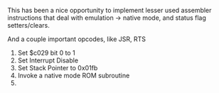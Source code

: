 
This has been a nice opportunity to implement lesser used assembler instructions
that deal with emulation -> native mode, and status flag setters/clears.

And a couple important opcodes, like JSR, RTS

1. Set $c029 bit 0 to 1
2. Set Interrupt Disable
3. Set Stack Pointer to 0x01fb
4. Invoke a native mode ROM subroutine
5.